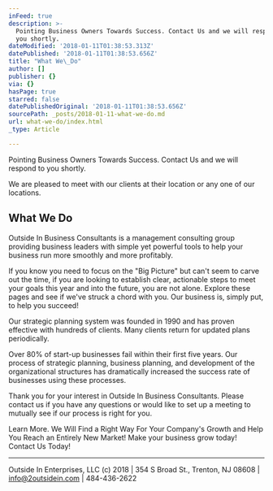 ```yaml
---
inFeed: true
description: >-
  Pointing Business Owners Towards Success. Contact Us and we will respond to
  you shortly.
dateModified: '2018-01-11T01:38:53.313Z'
datePublished: '2018-01-11T01:38:53.656Z'
title: "What We\_Do"
author: []
publisher: {}
via: {}
hasPage: true
starred: false
datePublishedOriginal: '2018-01-11T01:38:53.656Z'
sourcePath: _posts/2018-01-11-what-we-do.md
url: what-we-do/index.html
_type: Article

---
```

Pointing Business Owners Towards Success. Contact Us and we will respond to you shortly.

We are pleased to meet with our clients at their location or any one of our locations.

## What We Do

Outside In Business Consultants is a management consulting group providing business leaders with simple yet powerful tools to help your business run more smoothly and more profitably.

If you know you need to focus on the "Big Picture" but can't seem to carve out the time, if you are looking to establish clear, actionable steps to meet your goals this year and into the future, you are not alone. Explore these pages and see if we've struck a chord with you. Our business is, simply put, to help you succeed!

Our strategic planning system was founded in 1990 and has proven effective with hundreds of clients. Many clients return for updated plans periodically.

Over 80% of start-up businesses fail within their first five years. Our process of strategic planning, business planning, and development of the organizational structures has dramatically increased the success rate of businesses using these processes.

Thank you for your interest in Outside In Business Consultants. Please contact us if you have any questions or would like to set up a meeting to mutually see if our process is right for you.

Learn More. We Will Find a Right Way For Your Company's Growth and Help You Reach an Entirely New Market! Make your business grow today! Contact Us Today!

---

Outside In Enterprises, LLC (c) 2018 | 354 S Broad St., Trenton, NJ 08608 | info@2outsidein.com | 484-436-2622